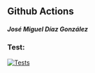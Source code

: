 ## Github Actions
##### José Miguel Díaz González

### Test:
[![Tests](https://github.com/alu0101203294/github-actions/actions/workflows/node.js.yml/badge.svg)](https://github.com/alu0101203294/github-actions/actions/workflows/node.js.yml)


